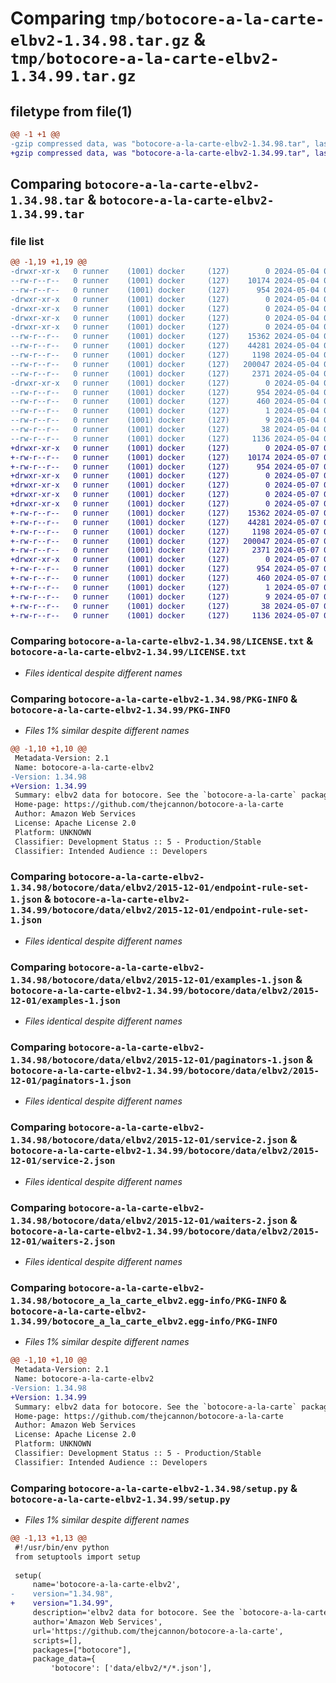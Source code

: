 # Comparing `tmp/botocore-a-la-carte-elbv2-1.34.98.tar.gz` & `tmp/botocore-a-la-carte-elbv2-1.34.99.tar.gz`

## filetype from file(1)

```diff
@@ -1 +1 @@
-gzip compressed data, was "botocore-a-la-carte-elbv2-1.34.98.tar", last modified: Sat May  4 01:01:26 2024, max compression
+gzip compressed data, was "botocore-a-la-carte-elbv2-1.34.99.tar", last modified: Tue May  7 01:02:28 2024, max compression
```

## Comparing `botocore-a-la-carte-elbv2-1.34.98.tar` & `botocore-a-la-carte-elbv2-1.34.99.tar`

### file list

```diff
@@ -1,19 +1,19 @@
-drwxr-xr-x   0 runner    (1001) docker     (127)        0 2024-05-04 01:01:26.410137 botocore-a-la-carte-elbv2-1.34.98/
--rw-r--r--   0 runner    (1001) docker     (127)    10174 2024-05-04 01:01:26.000000 botocore-a-la-carte-elbv2-1.34.98/LICENSE.txt
--rw-r--r--   0 runner    (1001) docker     (127)      954 2024-05-04 01:01:26.410137 botocore-a-la-carte-elbv2-1.34.98/PKG-INFO
-drwxr-xr-x   0 runner    (1001) docker     (127)        0 2024-05-04 01:01:26.406137 botocore-a-la-carte-elbv2-1.34.98/botocore/
-drwxr-xr-x   0 runner    (1001) docker     (127)        0 2024-05-04 01:01:26.406137 botocore-a-la-carte-elbv2-1.34.98/botocore/data/
-drwxr-xr-x   0 runner    (1001) docker     (127)        0 2024-05-04 01:01:26.406137 botocore-a-la-carte-elbv2-1.34.98/botocore/data/elbv2/
-drwxr-xr-x   0 runner    (1001) docker     (127)        0 2024-05-04 01:01:26.410137 botocore-a-la-carte-elbv2-1.34.98/botocore/data/elbv2/2015-12-01/
--rw-r--r--   0 runner    (1001) docker     (127)    15362 2024-05-04 01:01:11.000000 botocore-a-la-carte-elbv2-1.34.98/botocore/data/elbv2/2015-12-01/endpoint-rule-set-1.json
--rw-r--r--   0 runner    (1001) docker     (127)    44281 2024-05-04 01:01:11.000000 botocore-a-la-carte-elbv2-1.34.98/botocore/data/elbv2/2015-12-01/examples-1.json
--rw-r--r--   0 runner    (1001) docker     (127)     1198 2024-05-04 01:01:11.000000 botocore-a-la-carte-elbv2-1.34.98/botocore/data/elbv2/2015-12-01/paginators-1.json
--rw-r--r--   0 runner    (1001) docker     (127)   200047 2024-05-04 01:01:11.000000 botocore-a-la-carte-elbv2-1.34.98/botocore/data/elbv2/2015-12-01/service-2.json
--rw-r--r--   0 runner    (1001) docker     (127)     2371 2024-05-04 01:01:11.000000 botocore-a-la-carte-elbv2-1.34.98/botocore/data/elbv2/2015-12-01/waiters-2.json
-drwxr-xr-x   0 runner    (1001) docker     (127)        0 2024-05-04 01:01:26.410137 botocore-a-la-carte-elbv2-1.34.98/botocore_a_la_carte_elbv2.egg-info/
--rw-r--r--   0 runner    (1001) docker     (127)      954 2024-05-04 01:01:26.000000 botocore-a-la-carte-elbv2-1.34.98/botocore_a_la_carte_elbv2.egg-info/PKG-INFO
--rw-r--r--   0 runner    (1001) docker     (127)      460 2024-05-04 01:01:26.000000 botocore-a-la-carte-elbv2-1.34.98/botocore_a_la_carte_elbv2.egg-info/SOURCES.txt
--rw-r--r--   0 runner    (1001) docker     (127)        1 2024-05-04 01:01:26.000000 botocore-a-la-carte-elbv2-1.34.98/botocore_a_la_carte_elbv2.egg-info/dependency_links.txt
--rw-r--r--   0 runner    (1001) docker     (127)        9 2024-05-04 01:01:26.000000 botocore-a-la-carte-elbv2-1.34.98/botocore_a_la_carte_elbv2.egg-info/top_level.txt
--rw-r--r--   0 runner    (1001) docker     (127)       38 2024-05-04 01:01:26.410137 botocore-a-la-carte-elbv2-1.34.98/setup.cfg
--rw-r--r--   0 runner    (1001) docker     (127)     1136 2024-05-04 01:01:26.000000 botocore-a-la-carte-elbv2-1.34.98/setup.py
+drwxr-xr-x   0 runner    (1001) docker     (127)        0 2024-05-07 01:02:28.440097 botocore-a-la-carte-elbv2-1.34.99/
+-rw-r--r--   0 runner    (1001) docker     (127)    10174 2024-05-07 01:02:28.000000 botocore-a-la-carte-elbv2-1.34.99/LICENSE.txt
+-rw-r--r--   0 runner    (1001) docker     (127)      954 2024-05-07 01:02:28.440097 botocore-a-la-carte-elbv2-1.34.99/PKG-INFO
+drwxr-xr-x   0 runner    (1001) docker     (127)        0 2024-05-07 01:02:28.436097 botocore-a-la-carte-elbv2-1.34.99/botocore/
+drwxr-xr-x   0 runner    (1001) docker     (127)        0 2024-05-07 01:02:28.436097 botocore-a-la-carte-elbv2-1.34.99/botocore/data/
+drwxr-xr-x   0 runner    (1001) docker     (127)        0 2024-05-07 01:02:28.436097 botocore-a-la-carte-elbv2-1.34.99/botocore/data/elbv2/
+drwxr-xr-x   0 runner    (1001) docker     (127)        0 2024-05-07 01:02:28.440097 botocore-a-la-carte-elbv2-1.34.99/botocore/data/elbv2/2015-12-01/
+-rw-r--r--   0 runner    (1001) docker     (127)    15362 2024-05-07 01:02:10.000000 botocore-a-la-carte-elbv2-1.34.99/botocore/data/elbv2/2015-12-01/endpoint-rule-set-1.json
+-rw-r--r--   0 runner    (1001) docker     (127)    44281 2024-05-07 01:02:10.000000 botocore-a-la-carte-elbv2-1.34.99/botocore/data/elbv2/2015-12-01/examples-1.json
+-rw-r--r--   0 runner    (1001) docker     (127)     1198 2024-05-07 01:02:10.000000 botocore-a-la-carte-elbv2-1.34.99/botocore/data/elbv2/2015-12-01/paginators-1.json
+-rw-r--r--   0 runner    (1001) docker     (127)   200047 2024-05-07 01:02:10.000000 botocore-a-la-carte-elbv2-1.34.99/botocore/data/elbv2/2015-12-01/service-2.json
+-rw-r--r--   0 runner    (1001) docker     (127)     2371 2024-05-07 01:02:10.000000 botocore-a-la-carte-elbv2-1.34.99/botocore/data/elbv2/2015-12-01/waiters-2.json
+drwxr-xr-x   0 runner    (1001) docker     (127)        0 2024-05-07 01:02:28.440097 botocore-a-la-carte-elbv2-1.34.99/botocore_a_la_carte_elbv2.egg-info/
+-rw-r--r--   0 runner    (1001) docker     (127)      954 2024-05-07 01:02:28.000000 botocore-a-la-carte-elbv2-1.34.99/botocore_a_la_carte_elbv2.egg-info/PKG-INFO
+-rw-r--r--   0 runner    (1001) docker     (127)      460 2024-05-07 01:02:28.000000 botocore-a-la-carte-elbv2-1.34.99/botocore_a_la_carte_elbv2.egg-info/SOURCES.txt
+-rw-r--r--   0 runner    (1001) docker     (127)        1 2024-05-07 01:02:28.000000 botocore-a-la-carte-elbv2-1.34.99/botocore_a_la_carte_elbv2.egg-info/dependency_links.txt
+-rw-r--r--   0 runner    (1001) docker     (127)        9 2024-05-07 01:02:28.000000 botocore-a-la-carte-elbv2-1.34.99/botocore_a_la_carte_elbv2.egg-info/top_level.txt
+-rw-r--r--   0 runner    (1001) docker     (127)       38 2024-05-07 01:02:28.440097 botocore-a-la-carte-elbv2-1.34.99/setup.cfg
+-rw-r--r--   0 runner    (1001) docker     (127)     1136 2024-05-07 01:02:28.000000 botocore-a-la-carte-elbv2-1.34.99/setup.py
```

### Comparing `botocore-a-la-carte-elbv2-1.34.98/LICENSE.txt` & `botocore-a-la-carte-elbv2-1.34.99/LICENSE.txt`

 * *Files identical despite different names*

### Comparing `botocore-a-la-carte-elbv2-1.34.98/PKG-INFO` & `botocore-a-la-carte-elbv2-1.34.99/PKG-INFO`

 * *Files 1% similar despite different names*

```diff
@@ -1,10 +1,10 @@
 Metadata-Version: 2.1
 Name: botocore-a-la-carte-elbv2
-Version: 1.34.98
+Version: 1.34.99
 Summary: elbv2 data for botocore. See the `botocore-a-la-carte` package for more info.
 Home-page: https://github.com/thejcannon/botocore-a-la-carte
 Author: Amazon Web Services
 License: Apache License 2.0
 Platform: UNKNOWN
 Classifier: Development Status :: 5 - Production/Stable
 Classifier: Intended Audience :: Developers
```

### Comparing `botocore-a-la-carte-elbv2-1.34.98/botocore/data/elbv2/2015-12-01/endpoint-rule-set-1.json` & `botocore-a-la-carte-elbv2-1.34.99/botocore/data/elbv2/2015-12-01/endpoint-rule-set-1.json`

 * *Files identical despite different names*

### Comparing `botocore-a-la-carte-elbv2-1.34.98/botocore/data/elbv2/2015-12-01/examples-1.json` & `botocore-a-la-carte-elbv2-1.34.99/botocore/data/elbv2/2015-12-01/examples-1.json`

 * *Files identical despite different names*

### Comparing `botocore-a-la-carte-elbv2-1.34.98/botocore/data/elbv2/2015-12-01/paginators-1.json` & `botocore-a-la-carte-elbv2-1.34.99/botocore/data/elbv2/2015-12-01/paginators-1.json`

 * *Files identical despite different names*

### Comparing `botocore-a-la-carte-elbv2-1.34.98/botocore/data/elbv2/2015-12-01/service-2.json` & `botocore-a-la-carte-elbv2-1.34.99/botocore/data/elbv2/2015-12-01/service-2.json`

 * *Files identical despite different names*

### Comparing `botocore-a-la-carte-elbv2-1.34.98/botocore/data/elbv2/2015-12-01/waiters-2.json` & `botocore-a-la-carte-elbv2-1.34.99/botocore/data/elbv2/2015-12-01/waiters-2.json`

 * *Files identical despite different names*

### Comparing `botocore-a-la-carte-elbv2-1.34.98/botocore_a_la_carte_elbv2.egg-info/PKG-INFO` & `botocore-a-la-carte-elbv2-1.34.99/botocore_a_la_carte_elbv2.egg-info/PKG-INFO`

 * *Files 1% similar despite different names*

```diff
@@ -1,10 +1,10 @@
 Metadata-Version: 2.1
 Name: botocore-a-la-carte-elbv2
-Version: 1.34.98
+Version: 1.34.99
 Summary: elbv2 data for botocore. See the `botocore-a-la-carte` package for more info.
 Home-page: https://github.com/thejcannon/botocore-a-la-carte
 Author: Amazon Web Services
 License: Apache License 2.0
 Platform: UNKNOWN
 Classifier: Development Status :: 5 - Production/Stable
 Classifier: Intended Audience :: Developers
```

### Comparing `botocore-a-la-carte-elbv2-1.34.98/setup.py` & `botocore-a-la-carte-elbv2-1.34.99/setup.py`

 * *Files 1% similar despite different names*

```diff
@@ -1,13 +1,13 @@
 #!/usr/bin/env python
 from setuptools import setup
 
 setup(
     name='botocore-a-la-carte-elbv2',
-    version="1.34.98",
+    version="1.34.99",
     description='elbv2 data for botocore. See the `botocore-a-la-carte` package for more info.',
     author='Amazon Web Services',
     url='https://github.com/thejcannon/botocore-a-la-carte',
     scripts=[],
     packages=["botocore"],
     package_data={
         'botocore': ['data/elbv2/*/*.json'],
```

